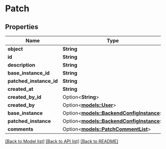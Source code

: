 # Patch

## Properties

Name | Type | Description | Notes
------------ | ------------- | ------------- | -------------
**object** | **String** |  | 
**id** | **String** |  | 
**description** | **String** |  | 
**base_instance_id** | **String** |  | 
**patched_instance_id** | **String** |  | 
**created_at** | **String** |  | 
**created_by_id** | Option<**String**> |  | 
**created_by** | Option<[**models::User**](User.md)> |  | 
**base_instance** | Option<[**models::BackendConfigInstance**](BackendConfigInstance.md)> |  | 
**patched_instance** | Option<[**models::BackendConfigInstance**](BackendConfigInstance.md)> |  | 
**comments** | Option<[**models::PatchCommentList**](PatchCommentList.md)> |  | 

[[Back to Model list]](../README.md#documentation-for-models) [[Back to API list]](../README.md#documentation-for-api-endpoints) [[Back to README]](../README.md)


